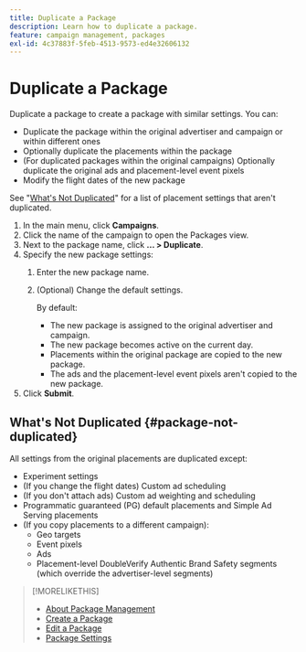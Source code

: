 ```yaml
---
title: Duplicate a Package
description: Learn how to duplicate a package.
feature: campaign management, packages
exl-id: 4c37883f-5feb-4513-9573-ed4e32606132
---
```

# Duplicate a Package

Duplicate a package to create a package with similar settings. You can:

* Duplicate the package within the original advertiser and campaign or within different ones
* Optionally duplicate the placements within the package
* (For duplicated packages within the original campaigns) Optionally duplicate the original ads and placement-level event pixels
* Modify the flight dates of the new package

See "[What's Not Duplicated](#package-not-duplicated)" for a list of placement settings that aren't duplicated.

1. In the main menu, click **Campaigns**.
1. Click the name of the campaign to open the Packages view.
1. Next to the package name, click  **... > Duplicate**.
1. Specify the new package settings:
    1. Enter the new package name.
    1. (Optional) Change the default settings.
    
         By default:
         
         * The new package is assigned to the original advertiser and campaign.
         * The new package becomes active on the current day.<!-- and the flight continues for NN  days. -->
         * Placements within the original package are copied to the new package.
         * The ads and the placement-level event pixels aren't copied to the new package.
1. Click **Submit**.

## What's Not Duplicated {#package-not-duplicated}

All settings from the original placements are duplicated except:

* Experiment settings
* (If you change the flight dates) Custom ad scheduling
* (If you don't attach ads) Custom ad weighting and scheduling
* Programmatic guaranteed (PG) default placements and Simple Ad Serving placements
* (If you copy placements to a different campaign):
    * Geo targets
    * Event pixels
    * Ads
    * Placement-level DoubleVerify Authentic Brand Safety segments (which override the advertiser-level segments)

>[!MORELIKETHIS]
>
>* [About Package Management](package-about.md)
>* [Create a Package](package-create.md)
>* [Edit a Package](package-edit.md)
>* [Package Settings](package-settings.md)
